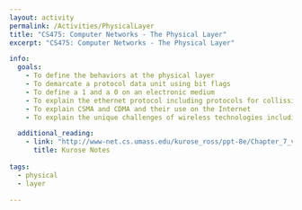 ```yaml
---
layout: activity
permalink: /Activities/PhysicalLayer
title: "CS475: Computer Networks - The Physical Layer"
excerpt: "CS475: Computer Networks - The Physical Layer"

info:
  goals: 
    - To define the behaviors at the physical layer
    - To demarcate a protocol data unit using bit flags
    - To define a 1 and a 0 on an electronic medium
    - To explain the ethernet protocol including protocols for collission avoidance
    - To explain CSMA and CDMA and their use on the Internet
    - To explain the unique challenges of wireless technologies including 802.11 as a physical layer with respect to collisions and hidden peers

  additional_reading:
    - link: "http://www-net.cs.umass.edu/kurose_ross/ppt-8e/Chapter_7_v8.0.pptx"
      title: Kurose Notes
          
tags:
  - physical
  - layer
 
---
```


